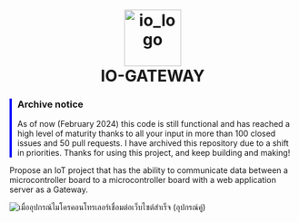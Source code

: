 <h1 align="center">
  <img src="https://github.com/user-attachments/assets/cb8a947b-8ce8-40bd-9827-9ee32c7c0fda" alt="io_logo" width="100"/>  
  <br>IO-GATEWAY
</h1>
<style>
    .blue-left-border {
        border-left: 4px solid blue;
        padding-left: 10px;
    }
</style>

<div class="markdown-alert markdown-alert-important blue-left-border" dir="auto">
    <!-- Your content here -->
    <p class="markdown-alert-title" dir="auto">
        <!-- Title content here -->
    </p>
    <div class="markdown-heading" dir="auto">
        <h3 tabindex="-1" class="heading-element" dir="auto">Archive notice</h3>
        <!-- Anchor and other content here -->
    </div>
    <p dir="auto">As of now (February 2024) this code is still functional and has reached a high level of maturity thanks to all your input in more than 100 closed issues and 50 pull requests. I have archived this repository due to a shift in priorities. Thanks for using this project, and keep building and making!</p>
</div>

Propose an IoT project that has the ability to communicate data between a microcontroller board to a microcontroller board with a web application server as a Gateway.




![เมื่ออุปกรณ์ไมโครคอนโทรเลอร์เชื่อมต่อเว็บไซต์สำเร็จ (อุปกรณ์คู่)](https://github.com/user-attachments/assets/0b70c4fa-7699-4b90-aab5-c6121d5a6d87)



